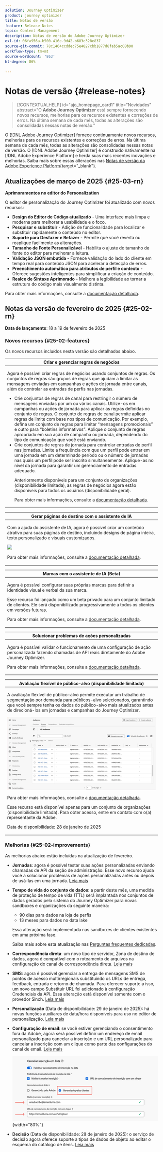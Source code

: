 ```yaml
---
solution: Journey Optimizer
product: journey optimizer
title: Notas de versão
feature: Release Notes
topic: Content Management
description: Notas de versão do Adobe Journey Optimizer
exl-id: 06fa956a-b500-416e-9d42-b683c328e837
source-git-commit: 78c1464ccddec75e4827cbb1877d8fab5ac08b90
workflow-type: tm+mt
source-wordcount: '863'
ht-degree: 86%

---
```


# Notas de versão {#release-notes}

>[!CONTEXTUALHELP]
>id="ajo_homepage_card1"
>title="Novidades"
>abstract="O **Adobe Journey Optimizer** está sempre fornecendo novos recursos, melhorias para os recursos existentes e correções de erros. Na última semana de cada mês, todas as alterações são consolidadas nessas notas de versão."

O [!DNL Adobe Journey Optimizer] fornece continuamente novos recursos, melhorias para os recursos existentes e correções de erros. Na última semana de cada mês, todas as alterações são consolidadas nessas notas de versão. O [!DNL Adobe Journey Optimizer] é construído nativamente na [!DNL Adobe Experience Platform] e herda suas mais recentes inovações e melhorias. Saiba mais sobre essas alterações nas [Notas de versão da Adobe Experience Platform](https://experienceleague.adobe.com/docs/experience-platform/release-notes/latest.html?lang=pt-BR){target="_blank"}.

## Atualizações de março de 2025 {#25-03-rn}

**Aprimoramentos no editor do Personalization**

O editor de personalização do Journey Optimizer foi atualizado com novos recursos:
* **Design do Editor de Código atualizado** - Uma interface mais limpa e moderna para melhorar a usabilidade e o foco.
* **Pesquisar e substituir** - Adição de funcionalidade para localizar e substituir rapidamente o conteúdo no editor.
* **Suporte para Desfazer e Refazer** - Permite que você reverta ou reaplique facilmente as alterações.
* **Tamanho de Fonte Personalizável** - Habilita o ajuste do tamanho de fonte do editor para melhorar a leitura.
* **Validação JSON embutida** - Fornece validação do lado do cliente em tempo real para conteúdo JSON para acelerar a detecção de erros.
* **Preenchimento automático para atributos de perfil e contexto** - Oferece sugestões inteligentes para simplificar a criação de conteúdo.
* **Realce de Sintaxe Aprimorado** - Melhora a legibilidade ao tornar a estrutura do código mais visualmente distinta.

Para obter mais informações, consulte a [documentação detalhada](../personalization/personalization-build-expressions.md).

## Notas da versão de fevereiro de 2025 {#25-02-rn}

<!--
**Early release notes below are subject to change without prior notice until the release availability date**. Links, screens and updated documentation are published at the release date.-->

**Data de lançamento**: 18 a 19 de fevereiro de 2025


### Novos recursos {#25-02-features}

Os novos recursos incluídos nesta versão são detalhados abaixo.

<table>
<thead>
<tr>
<th><strong>Criar e gerenciar regras de negócios</strong><br/></th>
</tr>
</thead>
<tbody>
<tr>
<td>
<p>Agora é possível criar regras de negócios usando conjuntos de regras. Os conjuntos de regras são grupos de regras que ajudam a limitar as mensagens enviadas em campanhas e ações de jornada entre canais, além de controlar as entradas de perfis nas jornadas.<p>
<p><ul><li>Crie conjuntos de regras de canal para restringir o número de mensagens enviadas por um ou vários canais. Utilize-os em campanhas ou ações de jornada para aplicar as regras definidas no conjunto de regras. O conjunto de regras de canal permite aplicar regras de limite com base nos tipos de comunicação. Por exemplo, defina um conjunto de regras para limitar “mensagens promocionais” e outro para “boletins informativos”. Aplique o conjunto de regras apropriado em sua ação de campanha ou jornada, dependendo do tipo de comunicação que você está enviando.</li>
<li> Crie conjuntos de regras de jornada para controlar entradas de perfil nas jornadas. Limite a frequência com que um perfil pode entrar em uma jornada em um determinado período ou o número de jornadas nas quais um perfil pode ser inscrito simultaneamente. Aplique-as no nível da jornada para garantir um gerenciamento de entradas adequado.</li></p>
<p>Anteriormente disponíveis para um conjunto de organizações (disponibilidade limitada), as regras de negócios agora estão disponíveis para todos os usuários (disponibilidade geral).</p>
<p>Para obter mais informações, consulte a <a href="../configuration/rule-sets.md">documentação detalhada</a>.</p>
</td>
</tr>
</tbody>
</table>

<table>
<thead>
<tr>
<th><strong>Gerar páginas de destino com o assistente de IA</strong><br/></th>
</tr>
</thead>
<tbody>
<tr>
<td>
<p>Com a ajuda do assistente de IA, agora é possível criar um conteúdo atrativo para suas páginas de destino, incluindo designs de página inteira, texto personalizado e visuais customizados.</p>
<img src="assets/do-not-localize/ai-lp.gif">
<p>Para obter mais informações, consulte a <a href="../content-management/generative-lp.md">documentação detalhada</a>.</p>
</td>
</tr>
</tbody>
</table>


<table>
<thead>
<tr>
<th><strong>Marcas com o assistente de IA (Beta)</strong><br/></th>
</tr>
</thead>
<tbody>
<tr>
<td>
<p>Agora é possível configurar suas próprias marcas para definir a identidade visual e verbal da sua marca. </p>
<p>Esse recurso foi lançado como um beta privado para um conjunto limitado de clientes. Ele será disponibilizado progressivamente a todos os clientes em versões futuras.</p>
<p>Para obter mais informações, consulte a <a href="../content-management/brands.md">documentação detalhada</a>.</p>
</td>
</tr>
</tbody>
</table>

<table>
<thead>
<tr>
<th><strong>Solucionar problemas de ações personalizadas</strong><br/></th>
</tr>
</thead>
<tbody>
<tr>
<td>
<p>Agora é possível validar o funcionamento de uma configuração de ação personalizada fazendo chamadas de API reais diretamente do Adobe Journey Optimizer. </p>
<p>Para obter mais informações, consulte a <a href="../action/troubleshoot-custom-action.md">documentação detalhada</a>.</p>
<!--p> This capability is only available for a set of organizations (Limited Availability). To gain access, contact your Adobe representative.</p-->
</td>
</tr>
</tbody>
</table>

<table>
<thead>
<tr>
<th><strong>Avaliação flexível de público-alvo (disponibilidade limitada)</strong><br/></th>
</tr>
</thead>
<tbody>
<tr>
<td>
<p>A avaliação flexível de público-alvo permite executar um trabalho de segmentação por demanda para públicos-alvo selecionados, garantindo que você sempre tenha os dados do público-alvo mais atualizados antes de direcioná-los em jornadas e campanhas do Journey Optimizer.</p>
<img src="assets/do-not-localize/flexible-audience.gif">
<p>Para obter mais informações, consulte a <a href="../audience/creating-a-segment-definition.md#flexible">documentação detalhada</a>.</p>
<p>Esse recurso está disponível apenas para um conjunto de organizações (disponibilidade limitada). Para obter acesso, entre em contato com o(a) representante da Adobe.</p>
<p>Data de disponibilidade: 28 de janeiro de 2025</p>
</tr>
</tbody>
</table>
</table>


### Melhorias {#25-02-improvements}

As melhorias abaixo estão incluídas na atualização de fevereiro.

* **Jornadas**: agora é possível testar suas ações personalizadas enviando chamadas de API da seção de administração. Esse novo recurso ajuda você a solucionar problemas de ações personalizadas antes ou depois de usá-las em uma jornada. [Leia mais](../action/troubleshoot-custom-action.md)

* **Tempo de vida do conjunto de dados**: a partir deste mês, uma medida de proteção de tempo de vida (TTL) será implantada nos conjuntos de dados gerados pelo sistema do Journey Optimizer para novas sandboxes e organizações da seguinte maneira:

   * 90 dias para dados na loja de perfis
   * 13 meses para dados no data lake

  Essa alteração será implementada nas sandboxes de clientes existentes em uma próxima fase.

  Saiba mais sobre esta atualização nas [Perguntas frequentes dedicadas](../data/datasets-ttl.md#frequently-asked-questions).

<!--* **Playbooks** - You can now create and publish your own Use Case Playbooks in Journey Optimizer.-->

* **Correspondência direta**: um novo tipo de servidor, Zona de destino de dados, agora é compatível com o roteamento de arquivos na configuração do canal de correspondência direta. [Leia mais](../direct-mail/direct-mail-configuration.md#file-routing-configuration)

* **SMS**: agora é possível gerenciar a entrega de mensagens SMS de pontos de acesso multirregionais substituindo os URLs de entrega, feedback, entrada e retorno de chamada. Para oferecer suporte a isso, um novo campo Substituir URL foi adicionado à configuração Credenciais da API. Essa alteração está disponível somente com o provedor Sinch. [Leia mais](../sms/sms-configuration-sinch.md)

* **Personalização** (Data de disponibilidade: 29 de janeiro de 2025): há novas funções auxiliares de data/hora disponíveis para uso no editor de personalização. [Leia mais](../personalization/functions/dates.md)


<!--
* The personalization editor has been enhanced with new capabilities such as Auto-complete, Search, and filtering options. You can also show or hide deprecated attributes.-->


* **Configuração de email**: se você estiver gerenciando o consentimento fora da Adobe, agora será possível definir um endereço de email personalizado para cancelar a inscrição e um URL personalizado para cancelar a inscrição com um clique como parte das configurações do canal de email. [Leia mais](../email/list-unsubscribe.md#custom-managed)

  ![](../email/assets/surface-list-unsubscribe-custom.png){width="80%"}

* **Decisão** (Data de disponibilidade: 28 de janeiro de 2025): o serviço de decisão agora oferece suporte a tipos de dados de objeto ao editar o esquema do catálogo de itens. [Leia mais](../experience-decisioning/catalogs.md)

